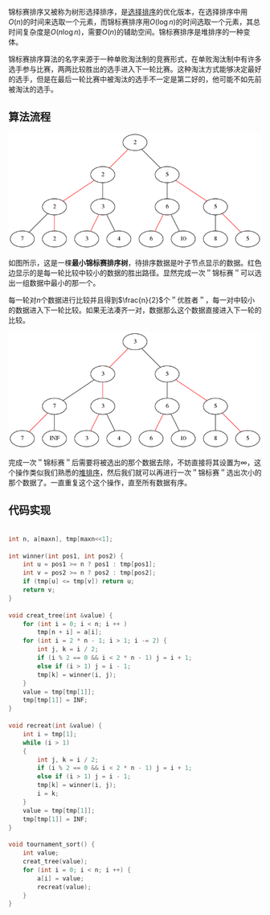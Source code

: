 锦标赛排序又被称为树形选择排序，是[选择排序](/selection-sort.md)的优化版本，在选择排序中用$O(n)$的时间来选取一个元素，而锦标赛排序用$O(\log n)$的时间选取一个元素，其总时间复杂度是$O(n\log n)$，需要$O(n)$的辅助空间。锦标赛排序是堆排序的一种变体。

锦标赛排序算法的名字来源于一种单败淘汰制的竞赛形式，在单败淘汰制中有许多选手参与比赛，两两比较胜出的选手进入下一轮比赛。这种淘汰方式能够决定最好的选手，但是在最后一轮比赛中被淘汰的选手不一定是第二好的，他可能不如先前被淘汰的选手。

## 算法流程

![tournament-sort1](./images/tournament-sort1.png)

如图所示，这是一棵**最小锦标赛排序树**，待排序数据是叶子节点显示的数据。红色边显示的是每一轮比较中较小的数据的胜出路径。显然完成一次＂锦标赛＂可以选出一组数据中最小的那一个。

每一轮对$n$个数据进行比较并且得到$\frac{n}{2}$个＂优胜者＂，每一对中较小的数据进入下一轮比较。如果无法凑齐一对，数据那么这个数据直接进入下一轮的比较。

![tournament-sort2](./images/tournament-sort2.png)

完成一次＂锦标赛＂后需要将被选出的那个数据去除，不妨直接将其设置为$\infty$，这个操作类似我们熟悉的[堆排序](/heap-sort.md)，然后我们就可以再进行一次＂锦标赛＂选出次小的那个数据了。一直重复这个这个操作，直至所有数据有序。

## 代码实现

```cpp

int n, a[maxn], tmp[maxn<<1];

int winner(int pos1, int pos2) {
    int u = pos1 >= n ? pos1 : tmp[pos1];
    int v = pos2 >= n ? pos2 : tmp[pos2];
    if (tmp[u] <= tmp[v]) return u;
    return v;
}

void creat_tree(int &value) {
    for (int i = 0; i < n; i ++ ) 
        tmp[n + i] = a[i];
    for (int i = 2 * n - 1; i > 1; i -= 2) {
        int j, k = i / 2;
        if (i % 2 == 0 && i < 2 * n - 1) j = i + 1;
        else if (i > 1) j = i - 1;
        tmp[k] = winner(i, j);
    }
    value = tmp[tmp[1]];
    tmp[tmp[1]] = INF;
}

void recreat(int &value) {
    int i = tmp[1];
    while (i > 1)
    {
        int j, k = i / 2;
        if (i % 2 == 0 && i < 2 * n - 1) j = i + 1;
        else if (i > 1) j = i - 1;
        tmp[k] = winner(i, j);
        i = k;
    }
    value = tmp[tmp[1]];
    tmp[tmp[1]] = INF;
}

void tournament_sort() {
    int value;
    creat_tree(value);
    for (int i = 0; i < n; i ++) {
        a[i] = value;
        recreat(value);
    }
}
```

